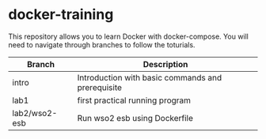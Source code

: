 # docker-training
This repository allows you to learn Docker with docker-compose. You will need to navigate through branches to follow the toturials.

|Branch|Description|
|----|-----------------------|
|intro|Introduction with basic commands and prerequisite|
|lab1|first practical running program|
|lab2/wso2-esb|Run wso2 esb using Dockerfile|
